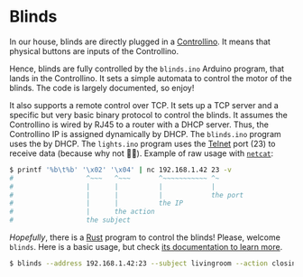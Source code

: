 # Blinds

In our house, blinds are directly plugged in a
[Controllino](https://www.controllino.biz/). It means that physical
buttons are inputs of the Controllino.

Hence, blinds are fully controlled by the `blinds.ino` Arduino
program, that lands in the Controllino. It sets a simple automata to
control the motor of the blinds. The code is largely documented, so
enjoy!

It also supports a remote control over TCP. It sets up a TCP server and a specific but very basic binary protocol to control the blinds. It assumes the Controllino is wired by RJ45 to a router with a DHCP server. Thus, the Controllino IP is assigned dynamically by DHCP. The `blinds.ino` program uses the
by DHCP. The `lights.ino` program uses the
[Telnet](https://en.wikipedia.org/wiki/Telnet) port (23) to receive
data (because why not 🤷‍♂️).
Example of raw usage with [`netcat`](https://nc110.sourceforge.io/):

```sh
$ printf '%b\t%b' '\x02' '\x04' | nc 192.168.1.42 23 -v
#                  ^~~~   ^~~~       ^~~~~~~~~~~~ ^~
#                  |      |          |            |
#                  |      |          |            the port
#                  |      |          the IP
#                  |      the action
#                  the subject
```

_Hopefully_, there is a [Rust](https://www.rust-lang.org/) program to
control the blinds! Please, welcome `blinds`. Here is a basic usage, but check
[its documentation to learn more](blinds/).

```sh
$ blinds --address 192.168.1.42:23 --subject livingroom --action closing
```

